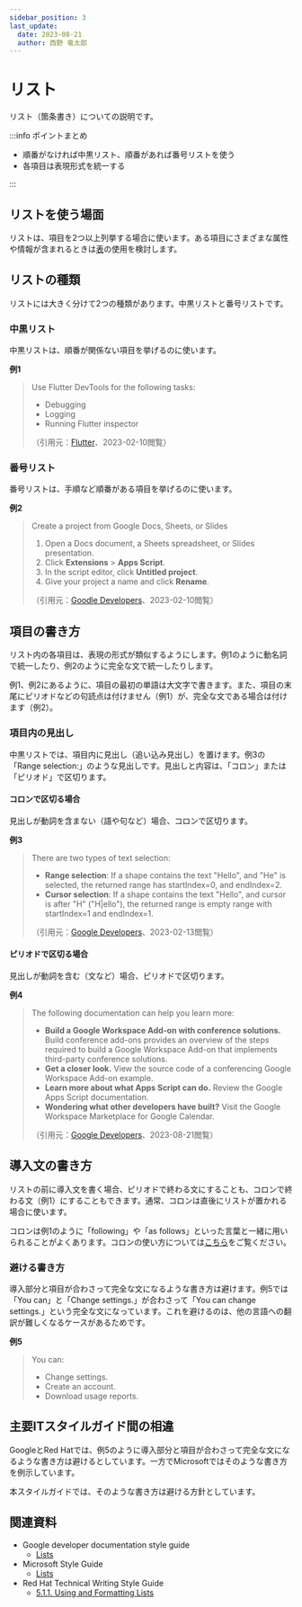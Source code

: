 ```yaml
---
sidebar_position: 3
last_update:
  date: 2023-08-21
  author: 西野 竜太郎
---
```


# リスト

リスト（箇条書き）についての説明です。

:::info ポイントまとめ

- 順番がなければ中黒リスト、順番があれば番号リストを使う
- 各項目は表現形式を統一する

:::

## リストを使う場面

リストは、項目を2つ以上列挙する場合に使います。ある項目にさまざまな属性や情報が含まれるときは[表](tables.md)の使用を検討します。

## リストの種類

リストには大きく分けて2つの種類があります。中黒リストと番号リストです。

### 中黒リスト

中黒リストは、順番が関係ない項目を挙げるのに使います。

**例1**

> Use Flutter DevTools for the following tasks:
> 
> * Debugging
> * Logging
> * Running Flutter inspector
> 
> （引用元：[Flutter](https://docs.flutter.dev/development/platform-integration/web/faq)、2023-02-10閲覧）

### 番号リスト

番号リストは、手順など順番がある項目を挙げるのに使います。

**例2**

> Create a project from Google Docs, Sheets, or Slides
> 
> 1. Open a Docs document, a Sheets spreadsheet, or Slides presentation.
> 2. Click **Extensions** > **Apps Script**.
> 3. In the script editor, click **Untitled project**.
> 4. Give your project a name and click **Rename**.
> 
> （引用元：[Goodle Developers](https://developers.google.com/apps-script/guides/projects)、2023-02-10閲覧）

## 項目の書き方

リスト内の各項目は、表現の形式が類似するようにします。例1のように動名詞で統一したり、例2のように完全な文で統一したりします。

例1、例2にあるように、項目の最初の単語は大文字で書きます。また、項目の末尾にピリオドなどの句読点は付けません（例1）が、完全な文である場合は付けます（例2）。

### 項目内の見出し

中黒リストでは、項目内に見出し（追い込み見出し）を置けます。例3の「Range selection:」のような見出しです。見出しと内容は、「コロン」または「ピリオド」で区切ります。

#### コロンで区切る場合

見出しが動詞を含まない（語や句など）場合、コロンで区切ります。

**例3**

> There are two types of text selection:
> 
> * **Range selection**: If a shape contains the text "Hello", and "He" is selected, the returned range has startIndex=0, and endIndex=2.
> * **Cursor selection**: If a shape contains the text "Hello", and cursor is after "H" ("H|ello"), the returned range is empty range with startIndex=1 and endIndex=1.
> 
> （引用元：[Google Developers](https://developers.google.com/apps-script/guides/slides/selecting)、2023-02-13閲覧）

#### ピリオドで区切る場合

見出しが動詞を含む（文など）場合、ピリオドで区切ります。

**例4**

> The following documentation can help you learn more:
> 
> - **Build a Google Workspace Add-on with conference solutions.** Build conference add-ons provides an overview of the steps required to build a Google Workspace Add-on that implements third-party conference solutions.
> - **Get a closer look.** View the source code of a conferencing Google Workspace Add-on example.
> - **Learn more about what Apps Script can do.** Review the Google Apps Script documentation.
> - **Wondering what other developers have built?** Visit the Google Workspace Marketplace for Google Calendar.
> 
> （引用元：[Google Developers](https://developers.google.com/apps-script/add-ons/calendar/conferencing/overview)、2023-08-21閲覧）

## 導入文の書き方

リストの前に導入文を書く場合、ピリオドで終わる文にすることも、コロンで終わる文（例1）にすることもできます。通常、コロンは直後にリストが置かれる場合に使います。

コロンは例1のように「following」や「as follows」といった言葉と一緒に用いられることがよくあります。コロンの使い方については[こちら](../punctuation-symbol/colons.md)をご覧ください。

### 避ける書き方

導入部分と項目が合わさって完全な文になるような書き方は避けます。例5では「You can」と「Change settings.」が合わさって「You can change settings.」という完全な文になっています。これを避けるのは、他の言語への翻訳が難しくなるケースがあるためです。

**例5**

> You can:
> * Change settings.
> * Create an account.
> * Download usage reports.

## 主要ITスタイルガイド間の相違

GoogleとRed Hatでは、例5のように導入部分と項目が合わさって完全な文になるような書き方は避けるとしています。一方でMicrosoftではそのような書き方を例示しています。

本スタイルガイドでは、そのような書き方は避ける方針としています。

## 関連資料

- Google developer documentation style guide
    - [Lists](https://developers.google.com/style/lists)
- Microsoft Style Guide
    - [Lists](https://learn.microsoft.com/en-us/style-guide/scannable-content/lists)
- Red Hat Technical Writing Style Guide
    - [5.1.1. Using and Formatting Lists](https://stylepedia.net/style/6.0/#Sentence_Structure-Using_Lists_Correctly)